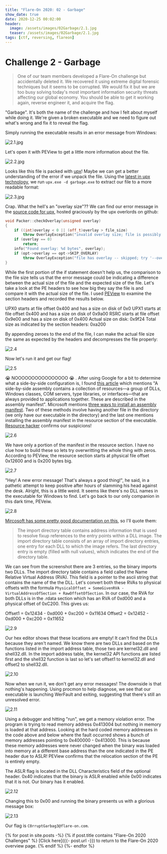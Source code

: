 ```yaml
---
title: "Flare-On 2020: 02 - Garbage"
show_date: true
date: 2020-12-25 00:02:00
header:
  image: /assets/images/02Garbage/2.1.jpg
  teaser: /assets/images/02Garbage/2.1.jpg
tags: [ctf, reversing, flareon]
---
```

# Challenge 2 - Garbage

> One of our team members developed a Flare-On challenge but accidentally deleted it. We recovered it using extreme digital forensic techniques but it seems to be corrupted. We would fix it but we are too busy solving today's most important information security threats affecting our global economy. You should be able to get it working again, reverse engineer it, and acquire the flag.

"Garbage". It's both the name of the challenge and how I felt about myself while doing it. We're given a broken executable and we need to figure out what's wrong and fix it to reveal the flag.

Simply running the executable results in an error message from Windows:

![2.1.jpg](/assets/images/02Garbage/2.1.jpg)

Let's open it with PEView to get a little more information about the file.

![2.2.jpg](/assets/images/02Garbage/2.2.jpg)

Looks like this file is packed with [upx](https://github.com/upx/upx)! Maybe we can get a better understanding of the error if we unpack the file. Using the [latest in upx technology](https://github.com/upx/upx/releases/tag/v3.96), we run `upx.exe -d garbage.exe` to extract our file to a more readable format:

![2.3.jpg](/assets/images/02Garbage/2.3.jpg)

Crap. What the hell's an "overlay size"?? We can find our error message in the [source code for upx](https://github.com/upx/upx/blob/d7ba31cab8ce8d95d2c10e88d2ec787ac52005ef/src/packer.cpp#L577), hosted graciously by the upx overlords on github:
```cpp
void Packer::checkOverlay(unsigned overlay)
{
    if ((int)overlay < 0 || (off_t)overlay > file_size)
        throw OverlayException("invalid overlay size; file is possibly corrupt");
    if (overlay == 0)
        return;
    info("Found overlay: %d bytes", overlay);
    if (opt->overlay == opt->SKIP_OVERLAY)
        throw OverlayException("file has overlay -- skipped; try '--overlay=copy'");
}
```

While the first portion of the if statement doesn't help us, the comparison to the file size tells us that the error message could be indicating a difference between the actual size of the file and the expected size of the file. Let's take a look at the PE headers to see how big they say the file is and compare it with the actual size of the file. I used [PEView](http://wjradburn.com/software/) to examine the section headers and recorded the results below.

UPX0 starts at file offset 0x400 and has a size on disk of 0x0
UPX1 starts at file offset 0x400 and has a size on disk of 0x9a00
RSRC starts at file offset 0x9e00 and has a size on disk of 0x400
Actual size on disk: 0x9f24
Total size as indicated by the section headers: 0xa200

By appending zeroes to the end of the file, I can make the actual file size the same as expected by the headers and decompresses the file properly:

![2.4](/assets/images/02Garbage/2.4.jpg)

Now let's run it and get our flag!

![2.5](/assets/images/02Garbage/2.5.jpg)

😭 NOOOOOOOOOOOOOOOO 😭 . After using Google for a bit to determine what a side-by-side configuration is, I found [this article](https://www.codeproject.com/Articles/43681/Side-by-Side-Configuration-Incorrect) which mentions "A side-by-side assembly contains a collection of resources—a group of DLLs, Windows classes, COM servers, type libraries, or interfaces—that are always provided to applications together. These are described in the assembly manifest". Microsoft mentions [three ways to install an assembly manifest](https://docs.microsoft.com/en-us/windows/win32/sbscs/assembly-manifests). Two of these methods involve having another file in the directory (we only have our executable in the directory) and the last one mentions installing the assembly manifest in the resource section of the executable. [Resource hacker](http://angusj.com/resourcehacker/) confirms our suspicions!

![2.6](/assets/images/02Garbage/2.6.jpg)

We have only a portion of the manifest in the resource section. I have no clue how to build these so lets try overwritting the whole thing with zeros. According to PEView, the resource section starts at physical file offset 0x12600 and is 0x200 bytes big.

![2.7](/assets/images/02Garbage/2.7.jpg)

"Hey! A new error message! That's always a good thing!", he said, in a pathetic attempt to keep positive after hours of slamming his head against the desk. Alright, this is a little weird. It seems like there's no DLL names in the executable for Windows to find. Let's go back to our only companion in this dark time, PEVeiw.

![2.8](/assets/images/02Garbage/2.8.jpg)

[Mircosoft has some pretty good documentation on this](https://docs.microsoft.com/en-us/windows/win32/debug/pe-format?redirectedfrom=MSDN#import-directory-table), so I'll quote them:
>The import directory table contains address information that is used to resolve fixup references to the entry points within a DLL image. The import directory table consists of an array of import directory entries, one entry for each DLL to which the image refers. The last directory entry is empty (filled with null values), which indicates the end of the directory table.

We can see from the screenshot there are 3 entries, so the binary imports two DLLs. The import directory table contains a field called the Name Relative Virtual Address (RVA). This field is a pointer to the ascii string that contains the name of the the DLL. Let's convert both these RVAs to physical offsets with the formula `PhysicalOffset = SomeGivenRVA - VirtualAddressOfSection + RawOffsetOfSection`. In our case,  the RVA for both DLLs is in the .rdata section which has an RVA of 0xd000 and a physical offset of 0xC200. This gives us:

Offset1 = 0x12434 - 0xd000 + 0xc200 = 0x11634
Offset2 = 0x12452 - 0xd000 + 0xc200 = 0x11652

![2.9](/assets/images/02Garbage/2.9.jpg)

Our hex editor shows that these locations are empty! It can't find the DLLs because they aren't named. We know there are two DLLs and based on the functions listed in the import address table, those two are kernel32.dll and shell32.dll. In the import address table, the kernel32 API functions are listed first and the shell32 function is last so let's set offset1 to kernel32.dll and offset2 to shell32.dll.

![2.10](/assets/images/02Garbage/2.10.jpg)

Now when we run it, we don't get any error messages! The downside is that nothing's happening. Using procmon to help diagnose, we see that our executable is launching WerFault and exiting, suggesting that there's still an unresolved error.

![2.11](/assets/images/02Garbage/2.11.jpg)

Using a debugger and hitting "run", we get a memory violation error. The program is trying to read memory address 0x413004 but nothing in memory is loaded at that address. Looking at the hard coded memory addresses in the code above and below where the fault occurred shows a bunch of memory addresses pointing to 0x400000 - 0x413000. This is because these memory addresses were never changed when the binary was loaded into memory at a different base address than the one indicated in the PE header due to ASLR! PEView confirms that the relocation section of the PE is entirely empty.

The ASLR flag is located in the DLL Characteristics field of the optional header. 0x40 indicates that the binary is ASLR enabled while 0x00 indicates that it is not. Our binary has it enabled.

![2.12](/assets/images/02Garbage/2.12.jpg)

Changing this to 0x00 and running the binary presents us with a glorious message box:

![2.13](/assets/images/02Garbage/2.13.jpg)

Our flag is `C0rruptGarbag3@flare-on.com`.

{% for post in site.posts -%}
 {% if post.title contains "Flare-On 2020 Challenges" %}
   [Click here]({{- post.url  -}}) to return to the Flare-On 2020 overview page.
 {% endif %}
{%- endfor %}
